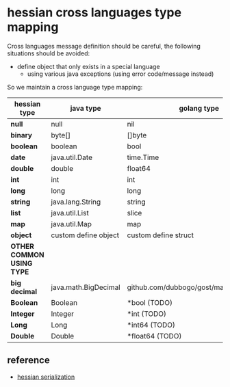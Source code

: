 # hessian cross languages type mapping 

Cross languages message definition should be careful, the following situations should be avoided:
- define object that only exists in a special language
	- using various java exceptions (using error code/message instead)


So we maintain a cross language type mapping:

| hessian type |  java type  |  golang type | 
| --- | --- | --- | 
| **null** | null | nil | 
| **binary** | byte[] | []byte | 
| **boolean** | boolean | bool |
| **date** | java.util.Date | time.Time |
| **double** | double | float64 |
| **int** | int | int |
| **long** | long | long |
| **string** | java.lang.String | string |
| **list** | java.util.List | slice |
| **map** | java.util.Map | map |
| **object** | custom define object | custom define struct|
| **OTHER COMMON USING TYPE** | | | 
| **big decimal** | java.math.BigDecimal | github.com/dubbogo/gost/math/big/Decimal |
| **Boolean** | Boolean | \*bool (TODO) |
| **Integer** | Integer | \*int (TODO)|
| **Long** | Long | \*int64 (TODO)|
| **Double** | Double | \*float64 (TODO) |

## reference

- [hessian serialization](http://hessian.caucho.com/doc/hessian-serialization.html)

